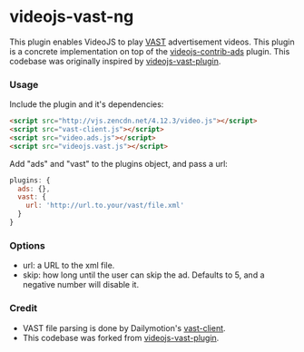 videojs-vast-ng
===================

This plugin enables VideoJS to play [VAST](https://www.iab.net/vast) advertisement videos. This plugin is a concrete implementation on top of the [videojs-contrib-ads](https://github.com/videojs/videojs-contrib-ads) plugin. This codebase was originally inspired by [videojs-vast-plugin](https://github.com/theonion/videojs-vast-plugin).

### Usage
Include the plugin and it's dependencies:

```html
<script src="http://vjs.zencdn.net/4.12.3/video.js"></script>
<script src="vast-client.js"></script>
<script src="video.ads.js"></script>
<script src="videojs.vast.js"></script>
```

Add "ads" and "vast" to the plugins object, and pass a url:

```js
plugins: {
  ads: {},
  vast: {
    url: 'http://url.to.your/vast/file.xml'
  }
}
```

### Options
- url: a URL to the xml file.
- skip: how long until the user can skip the ad. Defaults to 5, and a negative number will disable it.

### Credit
- VAST file parsing is done by Dailymotion's [vast-client](https://github.com/dailymotion/vast-client-js).
- This codebase was forked from [videojs-vast-plugin](https://github.com/theonion/videojs-vast-plugin).